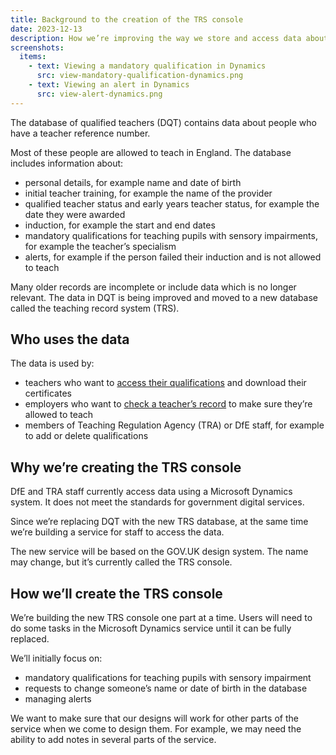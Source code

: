 ```yaml
---
title: Background to the creation of the TRS console
date: 2023-12-13
description: How we’re improving the way we store and access data about people with teacher reference numbers.
screenshots:
  items:
    - text: Viewing a mandatory qualification in Dynamics
      src: view-mandatory-qualification-dynamics.png
    - text: Viewing an alert in Dynamics
      src: view-alert-dynamics.png
---
```


The database of qualified teachers (DQT) contains data about people who have a teacher reference number.

Most of these people are allowed to teach in England. The database includes information about:

- personal details, for example name and date of birth
- initial teacher training, for example the name of the provider
- qualified teacher status and early years teacher status, for example the date they were awarded
- induction, for example the start and end dates
- mandatory qualifications for teaching pupils with sensory impairments, for example the teacher’s specialism
- alerts, for example if the person failed their induction and is not allowed to teach

Many older records are incomplete or include data which is no longer relevant. The data in DQT is being improved and moved to a new database called the teaching record system (TRS).

## Who uses the data

The data is used by:

- teachers who want to [access their qualifications](https://tra-digital-design-history.herokuapp.com/qualifications-service/) and download their certificates
- employers who want to [check a teacher’s record](https://tra-digital-design-history.herokuapp.com/check-the-record-of-a-teacher/) to make sure they’re allowed to teach
- members of Teaching Regulation Agency (TRA) or DfE staff, for example to add or delete qualifications

## Why we’re creating the TRS console

DfE and TRA staff currently access data using a Microsoft Dynamics system. It does not meet the standards for government digital services.

Since we’re replacing DQT with the new TRS database, at the same time we’re building a service for staff to access the data.

The new service will be based on the GOV.UK design system. The name may change, but it’s currently called the TRS console.

## How we’ll create the TRS console

We’re building the new TRS console one part at a time. Users will need to do some tasks in the Microsoft Dynamics service until it can be fully replaced.

We’ll initially focus on:

- mandatory qualifications for teaching pupils with sensory impairment
- requests to change someone’s name or date of birth in the database
- managing alerts

We want to make sure that our designs will work for other parts of the service when we come to design them. For example, we may need the ability to add notes in several parts of the service.
